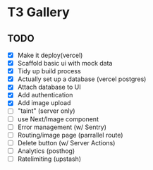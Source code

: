 # T3 Gallery

## TODO

- [x] Make it deploy(vercel)
- [x] Scaffold basic ui with mock data
- [x] Tidy up build process
- [x] Actually set up a database (vercel postgres)
- [x] Attach database to UI
- [x] Add authentication
- [x] Add image upload
- [ ] "taint" (server only)
- [ ] use Next/Image component
- [ ] Error management (w/ Sentry)
- [ ] Routing/image page (parrallel route)
- [ ] Delete button (w/ Server Actions)
- [ ] Analytics (posthog)
- [ ] Ratelimiting (upstash)
